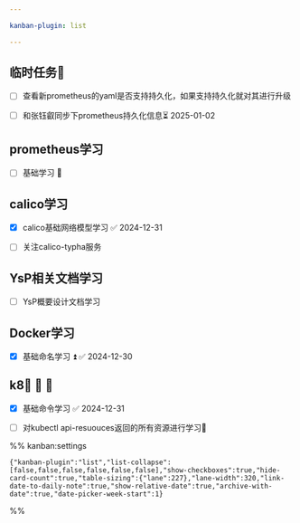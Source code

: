 ```yaml
---

kanban-plugin: list

---
```


## 临时任务🔼

- [ ] 查看新prometheus的yaml是否支持持久化，如果支持持久化就对其进行升级
- [ ] 和张钰叡同步下prometheus持久化信息⏳ 2025-01-02


## prometheus学习

- [ ] 基础学习 🔼


## calico学习

- [x] calico基础网络模型学习 ✅ 2024-12-31
- [ ] 关注calico-typha服务


## YsP相关文档学习

- [ ] YsP概要设计文档学习


## Docker学习

- [x] 基础命名学习 ⏫ ✅ 2024-12-30


## k8🛫 📅 🔼

- [x] 基础命令学习 ✅ 2024-12-31
- [ ] 对kubectl api-resuouces返回的所有资源进行学习🔼




%% kanban:settings
```
{"kanban-plugin":"list","list-collapse":[false,false,false,false,false,false],"show-checkboxes":true,"hide-card-count":true,"table-sizing":{"lane":227},"lane-width":320,"link-date-to-daily-note":true,"show-relative-date":true,"archive-with-date":true,"date-picker-week-start":1}
```
%%
